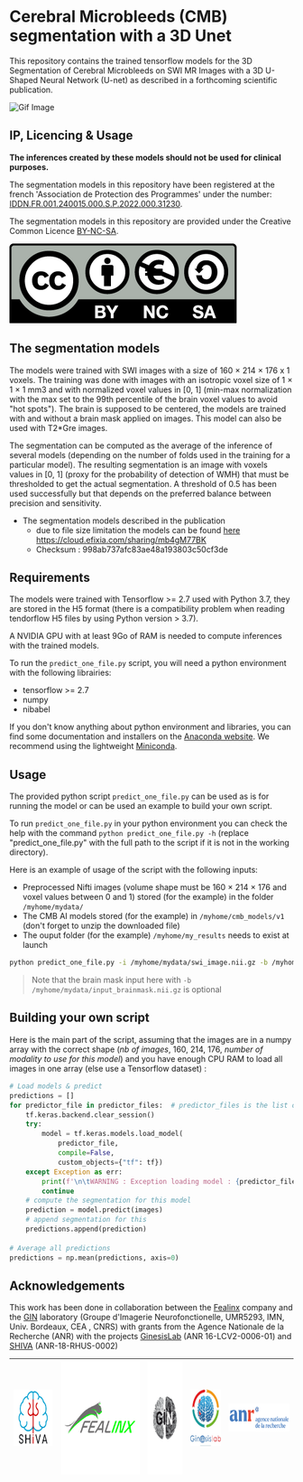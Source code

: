 # Cerebral Microbleeds (CMB) segmentation with a 3D Unet

This repository contains the trained tensorflow models for the 3D Segmentation of Cerebral Microbleeds on SWI MR Images with a 3D U-Shaped Neural Network (U-net) as described in a forthcoming scientific publication.

![Gif Image](https://github.com/pboutinaud/SHIVA_PVS/blob/main/docs/Images/SHIVA_BrainTools_small2.gif)

## IP, Licencing & Usage

**The inferences created by these models should not be used for clinical purposes.**

The segmentation models in this repository have been registered at the french 'Association de Protection des Programmes' under the number: 
[IDDN.FR.001.240015.000.S.P.2022.000.31230](https://secure.app.asso.fr/app.server/certificate/?sn=2023420007000&key=b6111d4ba322d83ad2a19f8c09b83da5c23ce23c873a5a99fd9e2892be635da1&lang=fr). 

The segmentation models in this repository are provided under the Creative Common Licence [BY-NC-SA](https://creativecommons.org/licenses/by-nc-sa/4.0/).

![Creative Common Licence BY-NC-SA](./docs/logos/by-nc-sa.eu_.png)

## The segmentation models
The models were trained with SWI images with a size of 160 × 214 × 176 x 1 voxels. The training was done with images with an isotropic voxel size of 1 × 1 × 1 mm3 and with normalized voxel values in [0, 1] (min-max normalization with the max set to the 99th percentile of the brain voxel values to avoid "hot spots"). The brain is supposed to be centered, the models are trained with and without a brain mask applied on images. This model can also be used with T2*Gre images.

The segmentation can be computed as the average of the inference of several models (depending on the number of folds used in the training for a particular model). The resulting segmentation is an image with voxels values in [0, 1] (proxy for the probability of detection of WMH) that must be thresholded to get the actual segmentation. A threshold of 0.5 has been used successfully but that depends on the preferred balance between precision and sensitivity.

* The segmentation models described in the publication
    * due to file size limitation the models can be found [here](https://cloud.efixia.com/sharing/mb4gM77BK) https://cloud.efixia.com/sharing/mb4gM77BK
    * Checksum : 998ab737afc83ae48a193803c50cf3de

## Requirements
The models were trained with Tensorflow >= 2.7 used with Python 3.7, they are stored in the H5 format (there is a compatibility problem when reading tendorflow H5 files by using Python version > 3.7).

A NVIDIA GPU with at least 9Go of RAM is needed to compute inferences with the trained models.

To run the `predict_one_file.py` script, you will need a python environment with the following librairies:
- tensorflow >= 2.7
- numpy
- nibabel

If you don't know anything about python environment and libraries, you can find some documentation and installers on the [Anaconda website](https://docs.anaconda.com/). We recommend using the lightweight [Miniconda](https://docs.anaconda.com/miniconda/).

## Usage
The provided python script `predict_one_file.py` can be used as is for running the model or can be used an example to build your own script.

To run `predict_one_file.py` in your python environment you can check the help with the command `python predict_one_file.py -h` (replace "predict_one_file.py" with the full path to the script if it is not in the working directory).

Here is an example of usage of the script with the following inputs:
- Preprocessed Nifti images (volume shape must be 160 × 214 × 176 and voxel values between 0 and 1) stored (for the example) in the folder `/myhome/mydata/`
- The CMB AI models stored (for the example) in `/myhome/cmb_models/v1` (don't forget to unzip the downloaded file)
- The ouput folder (for the example) `/myhome/my_results` needs to exist at launch

```bash
python predict_one_file.py -i /myhome/mydata/swi_image.nii.gz -b /myhome/mydata/input_brainmask.nii.gz -o /myhome/my_results/cmb_segmentation.nii.gz -m /myhome/cmb_models/v1/20230330-095525_Unet3Dv2-10.7.2-1.8-SWAN.CMB_fold_CMB_1x3-331_fold_1_model.h5 -m /myhome/cmb_models/v1/20230329-221948_Unet3Dv2-10.7.2-1.8-SWAN.CMB_fold_CMB_1x3-331_fold_2_model.h5 -m /myhome/cmb_models/v1/20230328-101347_Unet3Dv2-10.7.2-1.8-SWAN.CMB_fold_CMB_1x3-331_fold_0_model.h5 
```
>Note that the brain mask input here with `-b /myhome/mydata/input_brainmask.nii.gz` is optional

## Building your own script
Here is the main part of the script, assuming that the images are in a numpy array with the correct shape (*nb of images*, 160, 214, 176, *number of modality to use for this model*) and you have enough CPU RAM to load all images in one array (else use a Tensorflow dataset) :
````python
# Load models & predict
predictions = []
for predictor_file in predictor_files:  # predictor_files is the list of the model's paths
    tf.keras.backend.clear_session()
    try:
        model = tf.keras.models.load_model(
            predictor_file,
            compile=False,
            custom_objects={"tf": tf})
    except Exception as err:
        print(f'\n\tWARNING : Exception loading model : {predictor_file}\n{err}')
        continue
    # compute the segmentation for this model
    prediction = model.predict(images)
    # append segmentation for this
    predictions.append(prediction)

# Average all predictions
predictions = np.mean(predictions, axis=0)
````

## Acknowledgements
This work has been done in collaboration between the [Fealinx](http://www.fealinx-biomedical.com/en/) company and the [GIN](https://www.gin.cnrs.fr/en/) laboratory (Groupe d'Imagerie Neurofonctionelle, UMR5293, IMN, Univ. Bordeaux, CEA , CNRS) with grants from the Agence Nationale de la Recherche (ANR) with the projects [GinesisLab](http://www.ginesislab.fr/) (ANR 16-LCV2-0006-01) and [SHIVA](https://rhu-shiva.com/en/) (ANR-18-RHUS-0002)

|<img src="./docs/logos/shiva_blue.png" width="100" height="100" />|<img src="./docs/logos/fealinx.jpg" height="200" />|<img src="./docs/logos/Logo-Gin.png" height="200" />|<img src="./docs/logos/logo_ginesis-1.jpeg" height="100" />|<img src="./docs/logos/logo_anr.png" height="50" />|
|---|---|---|---|---|

